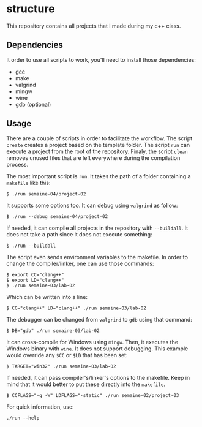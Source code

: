 structure
=======

This repository contains all projects that I made during my c++ class.

Dependencies
------------

It order to use all scripts to work, you'll need to install those dependencies:

- gcc
- make
- valgrind
- mingw
- wine
- gdb (optional)

Usage
-----

There are a couple of scripts in order to facilitate the workflow. The script `create` creates a project based on the template folder. The script `run` can execute a project from the root of the repository. Finaly, the script `clean` removes unused files that are left everywhere during the compilation process.

The most important script is `run`. It takes the path of a folder containing a `makefile` like this:

	$ ./run semaine-04/project-02

It supports some options too. It can debug using `valgrind` as follow:

	$ ./run --debug semaine-04/project-02

If needed, it can compile all projects in the repository with `--buildall`. It does not take a path since it does not execute something:

	$ ./run --buildall

The script even sends environment variables to the makefile. In order to change the compiler/linker, one can use those commands:

	$ export CC="clang++"
	$ export LD="clang++"
	$ ./run semaine-03/lab-02

Which can be written into a line:

	$ CC="clang++" LD="clang++" ./run semaine-03/lab-02

The debugger can be changed from `valgrind` to `gdb` using that command:

	$ DB="gdb" ./run semaine-03/lab-02

It can cross-compile for Windows using `mingw`. Then, it executes the Windows binary with `wine`. It does not support debugging. This example would override any `$CC` or `$LD` that has been set:

	$ TARGET="win32" ./run semaine-03/lab-02

If needed, it can pass compiler's/linker's options to the makefile. Keep in mind that it would better to put these directly into the `makefile`.

	$ CCFLAGS="-g -W" LDFLAGS="-static" ./run semaine-02/project-03

For quick information, use:

	./run --help
